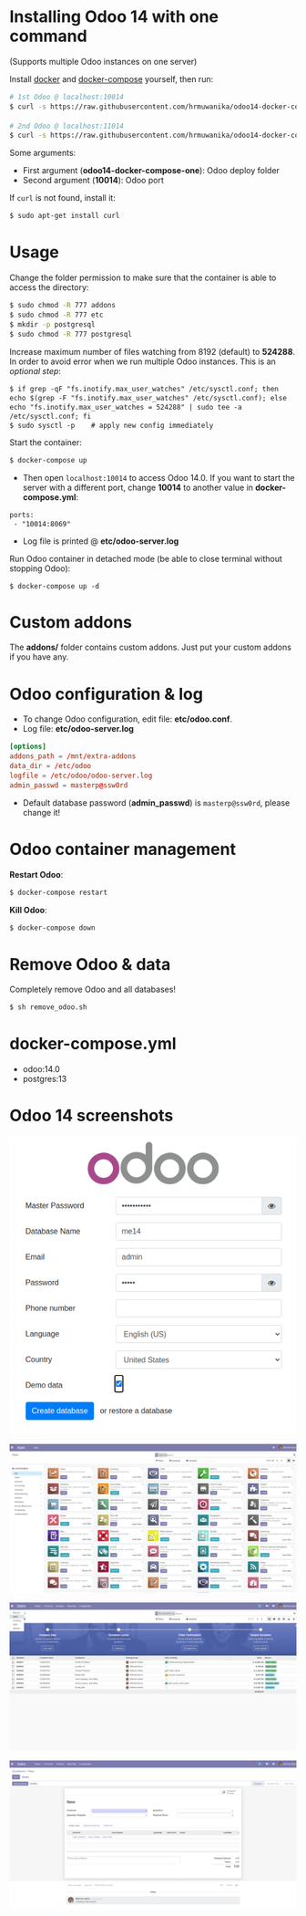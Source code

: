 # Installing Odoo 14 with one command

(Supports multiple Odoo instances on one server)

Install [docker](https://docs.docker.com/get-docker/) and [docker-compose](https://docs.docker.com/compose/install/) yourself, then run:

``` bash
# 1st Odoo @ localhost:10014
$ curl -s https://raw.githubusercontent.com/hrmuwanika/odoo14-docker-compose/master/run.sh | sudo bash -s odoo-14-docker-compose-one 10014

# 2nd Odoo @ localhost:11014
$ curl -s https://raw.githubusercontent.com/hrmuwanika/odoo14-docker-compose/master/run.sh | sudo bash -s odoo-14-docker-compose-two 11014
```

Some arguments:
* First argument (**odoo14-docker-compose-one**): Odoo deploy folder
* Second argument (**10014**): Odoo port

If `curl` is not found, install it:

``` bash
$ sudo apt-get install curl

```

# Usage

Change the folder permission to make sure that the container is able to access the directory:

``` sh
$ sudo chmod -R 777 addons
$ sudo chmod -R 777 etc
$ mkdir -p postgresql
$ sudo chmod -R 777 postgresql
```

Increase maximum number of files watching from 8192 (default) to **524288**. In order to avoid error when we run multiple Odoo instances. This is an *optional step*:

```
$ if grep -qF "fs.inotify.max_user_watches" /etc/sysctl.conf; then echo $(grep -F "fs.inotify.max_user_watches" /etc/sysctl.conf); else echo "fs.inotify.max_user_watches = 524288" | sudo tee -a /etc/sysctl.conf; fi
$ sudo sysctl -p    # apply new config immediately
```

Start the container:
``` sh
$ docker-compose up
```

* Then open `localhost:10014` to access Odoo 14.0. If you want to start the server with a different port, change **10014** to another value in **docker-compose.yml**:

```
ports:
 - "10014:8069"
```

* Log file is printed @ **etc/odoo-server.log**

Run Odoo container in detached mode (be able to close terminal without stopping Odoo):

```
$ docker-compose up -d
```

# Custom addons

The **addons/** folder contains custom addons. Just put your custom addons if you have any.

# Odoo configuration & log

* To change Odoo configuration, edit file: **etc/odoo.conf**.
* Log file: **etc/odoo-server.log**

``` conf
[options]
addons_path = /mnt/extra-addons
data_dir = /etc/odoo
logfile = /etc/odoo/odoo-server.log
admin_passwd = masterp@ssw0rd
```

* Default database password (**admin_passwd**) is `masterp@ssw0rd`, please change it!

# Odoo container management

**Restart Odoo**:

``` bash
$ docker-compose restart
```

**Kill Odoo**:

``` bash
$ docker-compose down
```

# Remove Odoo & data

Completely remove Odoo and all databases!

``` sh
$ sh remove_odoo.sh
```

# docker-compose.yml

* odoo:14.0
* postgres:13

# Odoo 14 screenshots

![odoo-14-welcome-docker](screenshots/odoo-14-welcome-screenshot.png)

![odoo-14-apps-docker](screenshots/odoo-14-apps-screenshot.png)

![odoo-14-sales](screenshots/odoo-14-sales-screen.png)

![odoo-14-form](screenshots/odoo-14-sales-form.png)
